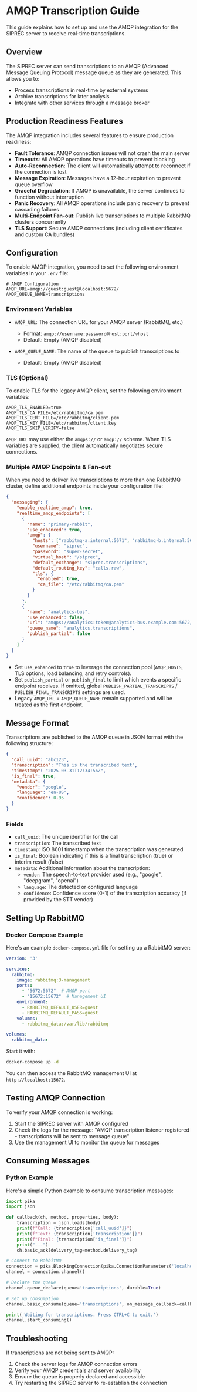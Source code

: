 # AMQP Transcription Guide

This guide explains how to set up and use the AMQP integration for the SIPREC server to receive real-time transcriptions.

## Overview

The SIPREC server can send transcriptions to an AMQP (Advanced Message Queuing Protocol) message queue as they are generated. This allows you to:

- Process transcriptions in real-time by external systems
- Archive transcriptions for later analysis
- Integrate with other services through a message broker

## Production Readiness Features

The AMQP integration includes several features to ensure production readiness:

- **Fault Tolerance**: AMQP connection issues will not crash the main server
- **Timeouts**: All AMQP operations have timeouts to prevent blocking
- **Auto-Reconnection**: The client will automatically attempt to reconnect if the connection is lost
- **Message Expiration**: Messages have a 12-hour expiration to prevent queue overflow
- **Graceful Degradation**: If AMQP is unavailable, the server continues to function without interruption
- **Panic Recovery**: All AMQP operations include panic recovery to prevent cascading failures
- **Multi-Endpoint Fan-out**: Publish live transcriptions to multiple RabbitMQ clusters concurrently
- **TLS Support**: Secure AMQP connections (including client certificates and custom CA bundles)

## Configuration

To enable AMQP integration, you need to set the following environment variables in your `.env` file:

```
# AMQP Configuration
AMQP_URL=amqp://guest:guest@localhost:5672/
AMQP_QUEUE_NAME=transcriptions
```

### Environment Variables

- `AMQP_URL`: The connection URL for your AMQP server (RabbitMQ, etc.)
  - Format: `amqp://username:password@host:port/vhost`
  - Default: Empty (AMQP disabled)

- `AMQP_QUEUE_NAME`: The name of the queue to publish transcriptions to
  - Default: Empty (AMQP disabled)

### TLS (Optional)

To enable TLS for the legacy AMQP client, set the following environment variables:

```
AMQP_TLS_ENABLED=true
AMQP_TLS_CA_FILE=/etc/rabbitmq/ca.pem
AMQP_TLS_CERT_FILE=/etc/rabbitmq/client.pem
AMQP_TLS_KEY_FILE=/etc/rabbitmq/client.key
AMQP_TLS_SKIP_VERIFY=false
```

`AMQP_URL` may use either the `amqps://` or `amqp://` scheme. When TLS variables are supplied, the client automatically negotiates secure connections.

### Multiple AMQP Endpoints & Fan-out

When you need to deliver live transcriptions to more than one RabbitMQ cluster, define additional endpoints inside your configuration file:

```json
{
  "messaging": {
    "enable_realtime_amqp": true,
    "realtime_amqp_endpoints": [
      {
        "name": "primary-rabbit",
        "use_enhanced": true,
        "amqp": {
          "hosts": ["rabbitmq-a.internal:5671", "rabbitmq-b.internal:5671"],
          "username": "siprec",
          "password": "super-secret",
          "virtual_host": "/siprec",
          "default_exchange": "siprec.transcriptions",
          "default_routing_key": "calls.raw",
          "tls": {
            "enabled": true,
            "ca_file": "/etc/rabbitmq/ca.pem"
          }
        }
      },
      {
        "name": "analytics-bus",
        "use_enhanced": false,
        "url": "amqps://analytics:token@analytics-bus.example.com:5672/",
        "queue_name": "analytics.transcriptions",
        "publish_partial": false
      }
    ]
  }
}
```

- Set `use_enhanced` to `true` to leverage the connection pool (`AMQP_HOSTS`, TLS options, load balancing, and retry controls).
- Set `publish_partial` or `publish_final` to limit which events a specific endpoint receives. If omitted, global `PUBLISH_PARTIAL_TRANSCRIPTS` / `PUBLISH_FINAL_TRANSCRIPTS` settings are used.
- Legacy `AMQP_URL` + `AMQP_QUEUE_NAME` remain supported and will be treated as the first endpoint.

## Message Format

Transcriptions are published to the AMQP queue in JSON format with the following structure:

```json
{
  "call_uuid": "abc123",
  "transcription": "This is the transcribed text",
  "timestamp": "2025-03-31T12:34:56Z",
  "is_final": true,
  "metadata": {
    "vendor": "google",
    "language": "en-US",
    "confidence": 0.95
  }
}
```

### Fields

- `call_uuid`: The unique identifier for the call
- `transcription`: The transcribed text
- `timestamp`: ISO 8601 timestamp when the transcription was generated
- `is_final`: Boolean indicating if this is a final transcription (true) or interim result (false)
- `metadata`: Additional information about the transcription:
  - `vendor`: The speech-to-text provider used (e.g., "google", "deepgram", "openai")
  - `language`: The detected or configured language
  - `confidence`: Confidence score (0-1) of the transcription accuracy (if provided by the STT vendor)

## Setting Up RabbitMQ

### Docker Compose Example

Here's an example `docker-compose.yml` file for setting up a RabbitMQ server:

```yaml
version: '3'

services:
  rabbitmq:
    image: rabbitmq:3-management
    ports:
      - "5672:5672"  # AMQP port
      - "15672:15672"  # Management UI
    environment:
      - RABBITMQ_DEFAULT_USER=guest
      - RABBITMQ_DEFAULT_PASS=guest
    volumes:
      - rabbitmq_data:/var/lib/rabbitmq

volumes:
  rabbitmq_data:
```

Start it with:

```bash
docker-compose up -d
```

You can then access the RabbitMQ management UI at `http://localhost:15672`.

## Testing AMQP Connection

To verify your AMQP connection is working:

1. Start the SIPREC server with AMQP configured
2. Check the logs for the message: "AMQP transcription listener registered - transcriptions will be sent to message queue"
3. Use the management UI to monitor the queue for messages

## Consuming Messages

### Python Example

Here's a simple Python example to consume transcription messages:

```python
import pika
import json

def callback(ch, method, properties, body):
    transcription = json.loads(body)
    print(f"Call: {transcription['call_uuid']}")
    print(f"Text: {transcription['transcription']}")
    print(f"Final: {transcription['is_final']}")
    print("---")
    ch.basic_ack(delivery_tag=method.delivery_tag)

# Connect to RabbitMQ
connection = pika.BlockingConnection(pika.ConnectionParameters('localhost'))
channel = connection.channel()

# Declare the queue
channel.queue_declare(queue='transcriptions', durable=True)

# Set up consumption
channel.basic_consume(queue='transcriptions', on_message_callback=callback)

print('Waiting for transcriptions. Press CTRL+C to exit.')
channel.start_consuming()
```

## Troubleshooting

If transcriptions are not being sent to AMQP:

1. Check the server logs for AMQP connection errors
2. Verify your AMQP credentials and server availability
3. Ensure the queue is properly declared and accessible
4. Try restarting the SIPREC server to re-establish the connection
